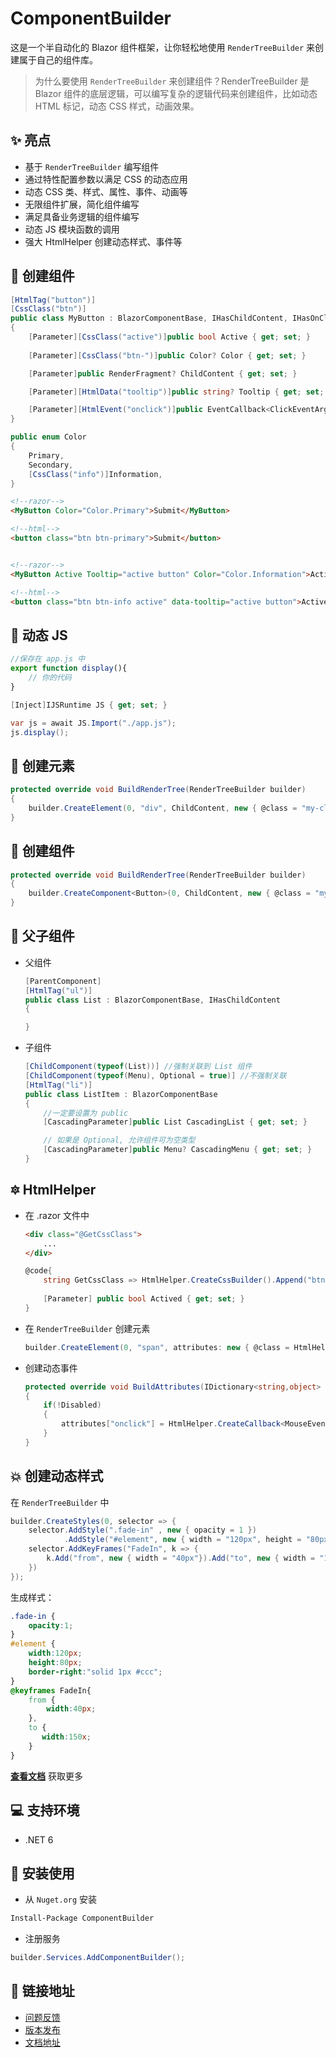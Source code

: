 # ComponentBuilder
这是一个半自动化的 Blazor 组件框架，让你轻松地使用 `RenderTreeBuilder` 来创建属于自己的组件库。

> 为什么要使用 `RenderTreeBuilder` 来创建组件？RenderTreeBuilder 是 Blazor 组件的底层逻辑，可以编写复杂的逻辑代码来创建组件，比如动态 HTML 标记，动态 CSS 样式，动画效果。

## :sparkles: 亮点
* 基于 `RenderTreeBuilder` 编写组件
* 通过特性配置参数以满足 CSS 的动态应用
* 动态 CSS 类、样式、属性、事件、动画等
* 无限组件扩展，简化组件编写
* 满足具备业务逻辑的组件编写
* 动态 JS 模块函数的调用
* 强大 HtmlHelper 创建动态样式、事件等

## :rainbow: 创建组件
```csharp
[HtmlTag("button")]
[CssClass("btn")]
public class MyButton : BlazorComponentBase, IHasChildContent, IHasOnClick
{
	[Parameter][CssClass("active")]public bool Active { get; set; }
	
	[Parameter][CssClass("btn-")]public Color? Color { get; set; }

	[Parameter]public RenderFragment? ChildContent { get; set; }

	[Parameter][HtmlData("tooltip")]public string? Tooltip { get; set; }

	[Parameter][HtmlEvent("onclick")]public EventCallback<ClickEventArgs> OnClick { get; set; }
}

public enum Color
{
	Primary,
	Secondary,
	[CssClass("info")]Information,
}
```
```html
<!--razor-->
<MyButton Color="Color.Primary">Submit</MyButton>

<!--html-->
<button class="btn btn-primary">Submit</button>


<!--razor-->
<MyButton Active Tooltip="active button" Color="Color.Information">Active Button</MyButton>

<!--html-->
<button class="btn btn-info active" data-tooltip="active button">Active Button</button>
```

## :key: 动态 JS
```js
//保存在 app.js 中
export function display(){
	// 你的代码
}
```
```cs
[Inject]IJSRuntime JS { get; set; }

var js = await JS.Import("./app.js");
js.display();
```

## :large_blue_circle: 创建元素
```cs
protected override void BuildRenderTree(RenderTreeBuilder builder)
{
    builder.CreateElement(0, "div", ChildContent, new { @class = "my-class" });
}
```

## :large_orange_diamond: 创建组件
```cs
protected override void BuildRenderTree(RenderTreeBuilder builder)
{
    builder.CreateComponent<Button>(0, ChildContent, new { @class = "my-class" });
}
```
## :children_crossing: 父子组件
* 父组件
	```cs
	[ParentComponent]
	[HtmlTag("ul")]
	public class List : BlazorComponentBase, IHasChildContent
	{

	}
	```
* 子组件
	```cs
	[ChildComponent(typeof(List))] //强制关联到 List 组件
	[ChildComponent(typeof(Menu), Optional = true)] //不强制关联
	[HtmlTag("li")]
	public class ListItem : BlazorComponentBase
	{
		//一定要设置为 public
		[CascadingParameter]public List CascadingList { get; set; }

		// 如果是 Optional, 允许组件可为空类型
		[CascadingParameter]public Menu? CascadingMenu { get; set; }
	}
	```
## :six_pointed_star: HtmlHelper

* 在 .razor 文件中
    ```html
    <div class="@GetCssClass">
        ...
    </div>
    ```
    ```cs
    @code{
        string GetCssClass => HtmlHelper.CreateCssBuilder().Append("btn-primary").Append("active", Actived).ToString();
        
        [Parameter] public bool Actived { get; set; }
    }
    ```
* 在 `RenderTreeBuilder` 创建元素
    ```cs
    builder.CreateElement(0, "span", attributes: new { @class = HtmlHelper.CreateCssBuilder().Append("btn-primary").Append("active", Actived) });
    ```
* 创建动态事件
    ```cs
    protected override void BuildAttributes(IDictionary<string,object> attributes)
    {
        if(!Disabled)
        {
            attributes["onclick"] = HtmlHelper.CreateCallback<MouseEventArgs>(this, ()=> Clicked = true);
        }
    }
    ```
## :boom: 创建动态样式
在 `RenderTreeBuilder` 中
```cs
builder.CreateStyles(0, selector => {
    selector.AddStyle(".fade-in" , new { opacity = 1 })
            .AddStyle("#element", new { width = "120px", height = "80px", border_right="solid 1px #ccc"});
    selector.AddKeyFrames("FadeIn", k => {
        k.Add("from", new { width = "40px"}).Add("to", new { width = "150px"});
    })
});
```

生成样式：
```css
.fade-in {
    opacity:1;
}
#element {
    width:120px;
    height:80px;
    border-right:"solid 1px #ccc";
}
@keyframes FadeIn{
    from {
        width:40px;
    },
    to {
       width:150x; 
    }
}
```

**[查看文档](/wiki/readme.md)** 获取更多

## :computer: 支持环境
* .NET 6

## :blue_book: 安装使用

* 从 `Nuget.org` 安装
```bash
Install-Package ComponentBuilder
```

* 注册服务
```csharp
builder.Services.AddComponentBuilder();
```

## :link: 链接地址
* [问题反馈](/issues)
* [版本发布](/releases)
* [文档地址](/wiki/readme.md)